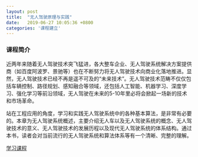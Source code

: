 ```yaml
---
layout: post
title:  "无人驾驶原理与实践"
date:   2019-06-27 10:05:36 +0800
categories: '课程建立'
---
```

### 课程简介
近两年来随着无人驾驶技术突飞猛进，各大整车企业、无人驾驶系统解决方案提供商（如百度阿波罗、景驰等）也在不断努力将无人驾驶技术向商业化落地推进。显然，无人驾驶技术已经不再是遥不可及的“未来技术”。无人驾驶技术范畴不仅仅包括车辆控制、路径规划、感知融合等领域，还包括人工智能、机器学习、深度学习、强化学习等前沿领域，无人驾驶在未来的5-10年里必将会掀起一场新的技术和市场革命。

站在工程应用的角度，学习和实践无人驾驶系统中的各种基本算法，是非常有必要的。本章为无人驾驶系统概述，主要介绍无人车以及无人驾驶系统的概念、无人驾驶技术的意义、无人驾驶技术的发展历程以及现代无人驾驶系统的体系结构。通过本书，读者会对当前流行的无人驾驶系统和算法体系等有一个清晰、完整的理解。

[学习课程](https://rocape.gitbook.io/selfdrivingcn/)
